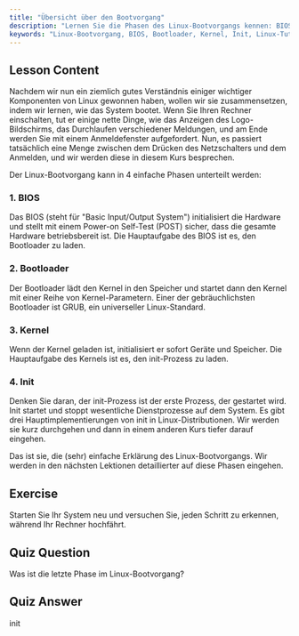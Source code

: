 ```yaml
---
title: "Übersicht über den Bootvorgang"
description: "Lernen Sie die Phasen des Linux-Bootvorgangs kennen: BIOS, Bootloader, Kernel und Init. Verstehen Sie, wie Linux vom Einschalten bis zur Anmeldung startet. Ein unverzichtbarer Leitfaden für Linux-Anfänger."
keywords: "Linux-Bootvorgang, BIOS, Bootloader, Kernel, Init, Linux-Tutorial, Linux-Anleitung, Anfänger"
---
```


## Lesson Content

Nachdem wir nun ein ziemlich gutes Verständnis einiger wichtiger Komponenten von Linux gewonnen haben, wollen wir sie zusammensetzen, indem wir lernen, wie das System bootet. Wenn Sie Ihren Rechner einschalten, tut er einige nette Dinge, wie das Anzeigen des Logo-Bildschirms, das Durchlaufen verschiedener Meldungen, und am Ende werden Sie mit einem Anmeldefenster aufgefordert. Nun, es passiert tatsächlich eine Menge zwischen dem Drücken des Netzschalters und dem Anmelden, und wir werden diese in diesem Kurs besprechen.

Der Linux-Bootvorgang kann in 4 einfache Phasen unterteilt werden:

### 1. BIOS

Das BIOS (steht für "Basic Input/Output System") initialisiert die Hardware und stellt mit einem Power-on Self-Test (POST) sicher, dass die gesamte Hardware betriebsbereit ist. Die Hauptaufgabe des BIOS ist es, den Bootloader zu laden.

### 2. Bootloader

Der Bootloader lädt den Kernel in den Speicher und startet dann den Kernel mit einer Reihe von Kernel-Parametern. Einer der gebräuchlichsten Bootloader ist GRUB, ein universeller Linux-Standard.

### 3. Kernel

Wenn der Kernel geladen ist, initialisiert er sofort Geräte und Speicher. Die Hauptaufgabe des Kernels ist es, den init-Prozess zu laden.

### 4. Init

Denken Sie daran, der init-Prozess ist der erste Prozess, der gestartet wird. Init startet und stoppt wesentliche Dienstprozesse auf dem System. Es gibt drei Hauptimplementierungen von init in Linux-Distributionen. Wir werden sie kurz durchgehen und dann in einem anderen Kurs tiefer darauf eingehen.

Das ist sie, die (sehr) einfache Erklärung des Linux-Bootvorgangs. Wir werden in den nächsten Lektionen detaillierter auf diese Phasen eingehen.

## Exercise

Starten Sie Ihr System neu und versuchen Sie, jeden Schritt zu erkennen, während Ihr Rechner hochfährt.

## Quiz Question

Was ist die letzte Phase im Linux-Bootvorgang?

## Quiz Answer

init
